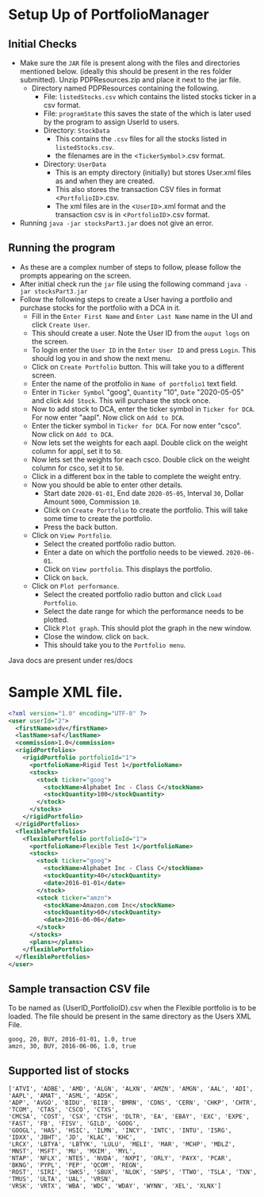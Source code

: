 # Setup Up of PortfolioManager

## Initial Checks
* Make sure the `JAR` file is present along with the files and directories mentioned below. (ideally this should be 
present in the res folder submitted). Unzip PDPResources.zip and place it next to the jar file.
  * Directory named PDPResources containing the following.
    * File: `listedStocks.csv` which contains the listed stocks ticker in a csv format.
    * File: `programState` this saves the state of the which is later used by the program to assign UserId to users.
    * Directory: `StockData`
      * This contains the `.csv` files for all the stocks listed in `listedStocks.csv`.
      * the filenames are in the <`TickerSymbol`>.csv format.
    * Directory: `UserData`
      * This is an empty directory (initially) but stores User.xml files as and when they are created.
      * This also stores the transaction CSV files in format <`PortfolioID`>.csv.
      * The xml files are in the <`UserID`>.xml format and the transaction csv is in <`PortfolioID`>.csv format.
* Running `java -jar stocksPart3.jar` does not give an error.

## Running the program
* As these are a complex number of steps to follow, please follow the prompts appearing on the screen.
* After initial check run the `jar` file using the following command `java -jar stocksPart3.jar`
* Follow the following steps to create a User having a portfolio and purchase stocks for the portfolio with a DCA in it.
  * Fill in the `Enter First Name` and `Enter Last Name` name in the UI and click `Create User`.
  * This should create a user. Note the User ID from the `ouput logs` on the screen.
  * To login enter the `User ID` in the `Enter User ID` and press `Login`. This should log you in and show the next menu.
  * Click on `Create Portfolio` button. This will take you to a different screen.
  * Enter the name of the protfolio in `Name of portfolio1` text field.
  * Enter in `Ticker Symbol` "goog", `Quantity` "10", `Date` "2020-05-05" and click `Add Stock`. This will purchase the stock once.
  * Now to add stock to DCA, enter the ticker symbol in `Ticker for DCA`. For now enter "aapl". Now click on `Add to DCA`.
  * Enter the ticker symbol in `Ticker for DCA`. For now enter "csco". Now click on `Add to DCA`.
  * Now lets set the weights for each aapl. Double click on the weight column for appl, set it to `50`.
  * Now lets set the weights for each csco. Double click on the weight column for csco, set it to `50`.
  * Click in a different box in the table to complete the weight entry.
  * Now you should be able to enter other details.
    * Start date `2020-01-01`, End date `2020-05-05`, Interval `30`, Dollar Amount `5000`, Commission `10`.
    * Click on `Create Portfolio` to create the portfolio. This will take some time to create the portfolio.
    * Press the back button.
  * Click on `View Portfolio`.
    * Select the created portfolio radio button.
    * Enter a date on which the portfolio needs to be viewed. `2020-06-01`.
    * Click on `View portfolio`. This displays the portfolio.
    * Click on `back`.
  * Click on `Plot performance`.
    * Select the created portfolio radio button and click `Load Portfolio`.
    * Select the date range for which the performance needs to be plotted.
    * Click `Plot graph`. This should plot the graph in the new window.
    * Close the window. click on `back`.
    * This should take you to the `Portfolio menu`.


Java docs are present under res/docs

# Sample XML file.
```XML
<?xml version="1.0" encoding="UTF-8" ?>
<user userId="2">
  <firstName>sdv</firstName>
  <lastName>saf</lastName>
  <commission>1.0</commission>
  <rigidPortfolios>
    <rigidPortfolio portfolioId="1">
      <portfolioName>Rigid Test 1</portfolioName>
      <stocks>
        <stock ticker="goog">
          <stockName>Alphabet Inc - Class C</stockName>
          <stockQuantity>100</stockQuantity>
        </stock>
      </stocks>
    </rigidPortfolio>
  </rigidPortfolios>
  <flexiblePortfolios>
    <flexiblePortfolio portfolioId="1">
      <portfolioName>Flexible Test 1</portfolioName>
      <stocks>
        <stock ticker="goog">
          <stockName>Alphabet Inc - Class C</stockName>
          <stockQuantity>40</stockQuantity>
          <date>2016-01-01</date>
        </stock>
        <stock ticker="amzn">
          <stockName>Amazon.com Inc</stockName>
          <stockQuantity>60</stockQuantity>
          <date>2016-06-06</date>
        </stock>
      </stocks>
      <plans></plans>
    </flexiblePortfolio>
  </flexiblePortfolios>
</user>
```

## Sample transaction CSV file
To be named as {UserID_PortfolioID}.csv when the Flexible portfolio is to be loaded.
The file should be present in the same directory as the Users XML File.
```csv
goog, 20, BUY, 2016-01-01, 1.0, true
amzn, 30, BUY, 2016-06-06, 1.0, true
```
## Supported list of stocks
```csv
['ATVI', 'ADBE', 'AMD', 'ALGN', 'ALXN', 'AMZN', 'AMGN', 'AAL', 'ADI', 'AAPL', 'AMAT', 'ASML', 'ADSK', 
'ADP', 'AVGO', 'BIDU', 'BIIB', 'BMRN', 'CDNS', 'CERN', 'CHKP', 'CHTR', 'TCOM', 'CTAS', 'CSCO', 'CTXS', 
'CMCSA', 'COST', 'CSX', 'CTSH', 'DLTR', 'EA', 'EBAY', 'EXC', 'EXPE', 'FAST', 'FB', 'FISV', 'GILD', 'GOOG', 
'GOOGL', 'HAS', 'HSIC', 'ILMN', 'INCY', 'INTC', 'INTU', 'ISRG', 'IDXX', 'JBHT', 'JD', 'KLAC', 'KHC',
'LRCX', 'LBTYA', 'LBTYK', 'LULU', 'MELI', 'MAR', 'MCHP', 'MDLZ', 'MNST', 'MSFT', 'MU', 'MXIM', 'MYL',
'NTAP', 'NFLX', 'NTES', 'NVDA', 'NXPI', 'ORLY', 'PAYX', 'PCAR', 'BKNG', 'PYPL', 'PEP', 'QCOM', 'REGN',
'ROST', 'SIRI', 'SWKS', 'SBUX', 'NLOK', 'SNPS', 'TTWO', 'TSLA', 'TXN', 'TMUS', 'ULTA', 'UAL', 'VRSN', 
'VRSK', 'VRTX', 'WBA', 'WDC', 'WDAY', 'WYNN', 'XEL', 'XLNX']
```
